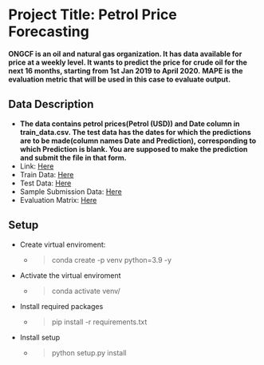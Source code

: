 # Project Title: Petrol Price Forecasting

**ONGCF is an oil and natural gas organization. It has data available for price at a weekly level. It wants to predict the price for crude oil for the next 16 months, starting from 1st Jan 2019 to April 2020.**
**MAPE is the evaluation metric that will be used in this case to evaluate output.**

## Data Description
- **The data contains petrol prices(Petrol (USD)) and Date column in train_data.csv. The test data has the dates for which the predictions are to be made(column names Date and Prediction), corresponding to which Prediction is blank. You are supposed to make the prediction and submit the file in that form.**
- Link: [Here](https://www.kaggle.com/c/petrol-price-forecasting/data)
- Train Data: [Here](notebook/train_data.csv)
- Test Data: [Here](notebook/test_data.csv)
- Sample Submission Data: [Here](notebook/sample_submission.csv)
- Evaluation Matrix: [Here](https://www.statisticshowto.com/mean-absolute-percentage-error-mape#:~:text=The%20mean%20absolute%20percentage%20error,values%20divided%20by%20actual%20values.e)

## Setup
- Create virtual enviroment:
  - > conda create -p venv python=3.9 -y
- Activate the virtual enviroment
  - > conda activate venv/
- Install required packages
  - > pip install -r requirements.txt
- Install setup
  - > python setup.py install
